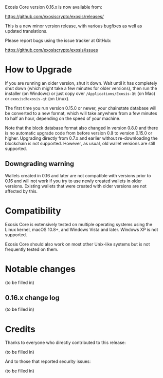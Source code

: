 Exosis Core version 0.16.x is now available from:

  <https://github.com/exosiscrypto/exosis/releases/>

This is a new minor version release, with various bugfixes
as well as updated translations.

Please report bugs using the issue tracker at GitHub:

  <https://github.com/exosiscrypto/exosis/issues>


How to Upgrade
==============

If you are running an older version, shut it down. Wait until it has completely
shut down (which might take a few minutes for older versions), then run the
installer (on Windows) or just copy over `/Applications/Exosis-Qt` (on Mac)
or `exosisd`/`exosis-qt` (on Linux).

The first time you run version 0.15.0 or newer, your chainstate database will be converted to a
new format, which will take anywhere from a few minutes to half an hour,
depending on the speed of your machine.

Note that the block database format also changed in version 0.8.0 and there is no
automatic upgrade code from before version 0.8 to version 0.15.0 or higher. Upgrading
directly from 0.7.x and earlier without re-downloading the blockchain is not supported.
However, as usual, old wallet versions are still supported.

Downgrading warning
-------------------

Wallets created in 0.16 and later are not compatible with versions prior to 0.16
and will not work if you try to use newly created wallets in older versions. Existing
wallets that were created with older versions are not affected by this.

Compatibility
==============

Exosis Core is extensively tested on multiple operating systems using
the Linux kernel, macOS 10.8+, and Windows Vista and later. Windows XP is not supported.

Exosis Core should also work on most other Unix-like systems but is not
frequently tested on them.

Notable changes
===============

(to be filled in)

0.16.x change log
------------------

(to be filled in)

Credits
=======

Thanks to everyone who directly contributed to this release:

(to be filled in)

And to those that reported security issues:

(to be filled in)


